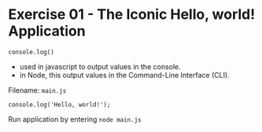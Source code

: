 # Exercise 01 - The Iconic Hello, world! Application


`console.log()`
- used in javascript to output values in the console.
- in Node, this output values in the Command-Line Interface (CLI).


Filename: `main.js`

```
console.log('Hello, world!');
```

Run application by entering `node main.js`
